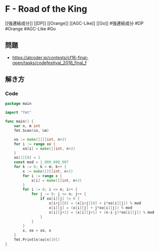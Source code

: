 # F - Road of the King
[[強連結成分]] [[DP]] [[Orange]] [[AGC-Like]] [[Go]]
#強連結成分 #DP #Orange #AGC-Like #Go 

## 問題
- https://atcoder.jp/contests/cf16-final-open/tasks/codefestival_2016_final_f

## 解き方
### Code
```go
package main

import "fmt"

func main() {
	var n, m int
	fmt.Scan(&n, &m)

	xo := make([][]int, n+2)
	for i := range xo {
		xo[i] = make([]int, n+2)
	}
	xo[1][0] = 1
	const mod = 1_000_000_007
	for k := 0; k < m; k++ {
		x := make([][]int, n+2)
		for i := range x {
			x[i] = make([]int, n+2)
		}
		for i := 0; i <= n; i++ {
			for j := 0; j <= n; j++ {
				if xo[i][j] != 0 {
					x[i+j][0] = (x[i+j][0] + i*xo[i][j]) % mod
					x[i][j] = (x[i][j] + j*xo[i][j]) % mod
					x[i][j+1] = (x[i][j+1] + (n-i-j)*xo[i][j]) % mod
				}
			}
		}
		x, xo = xo, x
	}
	fmt.Println(xo[n][0])
}
```